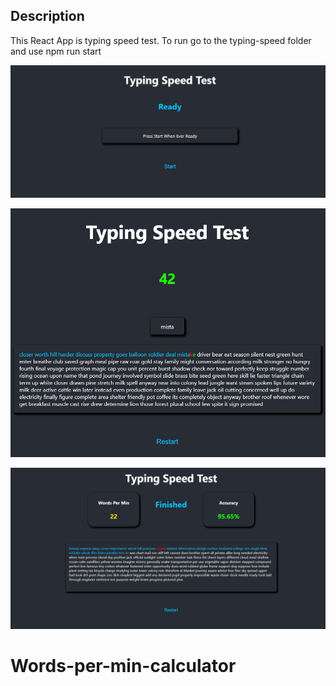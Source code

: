 


## Description
This React App is typing speed test. To run go to the typing-speed folder and use 
npm run start



![alt text](https://github.com/awilson02/typingSpeed/blob/master/images/home.PNG)

![alt text](https://github.com/awilson02/typingSpeed/blob/master/images/duringTest.png)

![alt text](https://github.com/awilson02/typingSpeed/blob/master/images/results.PNG)

# Words-per-min-calculator
